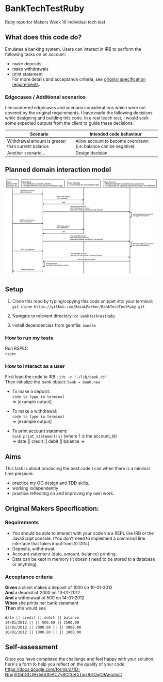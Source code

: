 # BankTechTestRuby
Ruby repo for Makers Week 10 individual tech test

## What does this code do?
Emulates a banking system. Users can interact in IRB to perform the following tasks on an account:
  - make deposits
  - make withdrawals
  - print statement    
For more details and acceptance criteria, see [original specification requirements](https://github.com/makersacademy/course/blob/main/individual_challenges/bank_tech_test.md).

### Edgecases / Additional scenarios  
I encountered edgecases and scenario considerations which were not covered by the original requirements. I have made the following decisions while designing and building this code. In a real teach test, I would seek some expected outputs from the client to guide these decisions. 

Scenario | Intended code behaviour
---------|------------------------
Withdrawal amount is greater than current balance | Allow account to become overdrawn (i.e. balance can be negative)
Another scenario... | Design decision

## Planned domain interaction model
![Domain Model for Bank Tech Test](./planning/domain_model.svg)


## Setup
1. Clone this repo by typing/copying this code snippet into your terminal:   
`git clone https://github.com/BecaLParker/BankTechTestRuby.git`

2. Navigate to relevant directory: 
 `cd BankTechTestRuby`
 
3. Install dependencies from gemfile:
`bundle`

### How to run my tests
Run RSPEC  
`rspec`


### How to interact as a user
First load the code to IRB : `irb -r './lib/bank.rb'`  
Then initialize the bank object: `bank = Bank.new`

- To make a deposit:  
`code to type in terminal`  
=> [example output]

- To make a withdrawal:  
`code to type in terminal`  
=> [example output]

- To print account statement:  
`bank.print_statement(1)` (where 1 is the account_id)  
=> date || credit || debit || balance
=> 




## Aims
This task is about producing the best code I can when there is a minimal time pressure.
 - practice my OO design and TDD skills.
 - working independently 
 - practice reflecting on and improving my own work.

## Original Makers Specification:

### Requirements

* You should be able to interact with your code via a REPL like IRB or the JavaScript console.  (You don't need to implement a command line interface that takes input from STDIN.)
* Deposits, withdrawal.
* Account statement (date, amount, balance) printing.
* Data can be kept in memory (it doesn't need to be stored to a database or anything).

### Acceptance criteria

**Given** a client makes a deposit of 1000 on 10-01-2012  
**And** a deposit of 2000 on 13-01-2012  
**And** a withdrawal of 500 on 14-01-2012  
**When** she prints her bank statement  
**Then** she would see

```
date || credit || debit || balance
14/01/2012 || || 500.00 || 2500.00
13/01/2012 || 2000.00 || || 3000.00
10/01/2012 || 1000.00 || || 1000.00
```

## Self-assessment

Once you have completed the challenge and feel happy with your solution, here's a form to help you reflect on the quality of your code: https://docs.google.com/forms/d/1Q-NnqVObbGLDHxlvbUfeAC7yBCf3eCjTmz6GOqC9Aeo/edit
